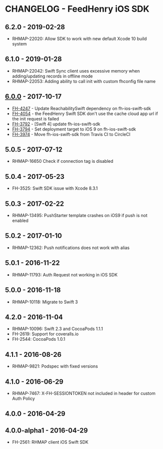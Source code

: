 # CHANGELOG - FeedHenry iOS SDK

## 6.2.0 - 2019-02-28
* RHMAP-22020: Allow SDK to work with new default Xcode 10 build system

## 6.1.0 - 2019-01-28
* RHMAP-22042: Swift Sync client uses excessive memory when adding/updating records in offline mode
* RHMAP-22053: Adding ability to call init with custom fhconfig file name

## [6.0.0](https://issues.jboss.org/issues/?jql=project%20%3D%20FH%20AND%20fixVersion%20%3D%20ios-swift-6.0.0) - 2017-10-17

* [FH-4247](https://issues.jboss.org/browse/FH-4247) - Update ReachabilitySwift dependency on fh-ios-swift-sdk
* [FH-4054](https://issues.jboss.org/browse/FH-4054) - the FeedHenry Swift SDK don't use the cache cloud app url if the init request is failed
* [FH-3792](https://issues.jboss.org/browse/FH-3792) - [Swift 4] update fh-ios-swift-sdk
* [FH-3794](https://issues.jboss.org/browse/FH-3794) - Set deployment target to iOS 9 on fh-ios-swift-sdk
* [FH-3974](https://issues.jboss.org/browse/FH-3974) - Move fh-ios-swift-sdk from Travis CI to CircleCI

## 5.0.5 - 2017-07-12
* RHMAP-16650 Check if connection tag is disabled

## 5.0.4 - 2017-05-23
* FH-3525: Swift SDK issue with Xcode 8.3.1

## 5.0.3 - 2017-02-22
* RHMAP-13495: PushStarter template crashes on iOS9 if push is not enabled

## 5.0.2 - 2017-01-10
* RHMAP-12362: Push notifications does not work with alias

## 5.0.1 - 2016-11-22
* RHMAP-11793: Auth Request not working in iOS SDK

## 5.0.0 - 2016-11-18
* RHMAP-10118: Migrate to Swift 3

## 4.2.0 - 2016-11-04
* RHMAP-10096: Swift 2.3 and CocoaPods 1.1.1
* FH-2619: Support for coveralls.io
* FH-2544: CocoaPods 1.0.1

## 4.1.1 - 2016-08-26
* RHMAP-9821: Podspec with fixed versions

## 4.1.0 - 2016-06-29
* RHMAP-7467: X-FH-SESSIONTOKEN not included in header for custom Auth Policy

## 4.0.0 - 2016-04-29

## 4.0.0-alpha1 - 2016-04-29
* FH-2561: RHMAP client iOS Swift SDK
